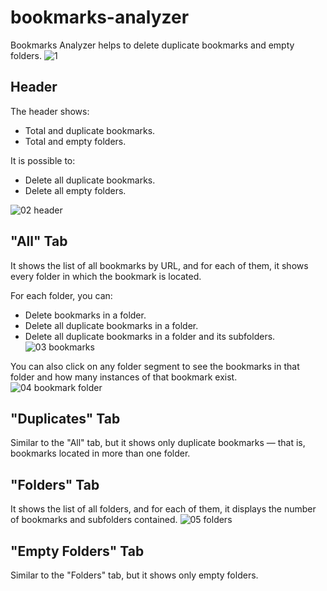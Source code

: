 # bookmarks-analyzer
Bookmarks Analyzer helps to delete duplicate bookmarks and empty folders.
![1](https://github.com/user-attachments/assets/49952b54-5b06-4c5c-aa39-006b60370240)

## Header
The header shows:
* Total and duplicate bookmarks.
* Total and empty folders.

It is possible to:
* Delete all duplicate bookmarks.
* Delete all empty folders.

![02 header](https://github.com/user-attachments/assets/04a69da5-9b32-45c4-9291-2d114d3f727e)

## "All" Tab
It shows the list of all bookmarks by URL, and for each of them, it shows every folder in which the bookmark is located.

For each folder, you can:
* Delete bookmarks in a folder.
* Delete all duplicate bookmarks in a folder.
* Delete all duplicate bookmarks in a folder and its subfolders.
![03 bookmarks](https://github.com/user-attachments/assets/20b43027-e877-45f4-a1d2-41e1aba45799)

You can also click on any folder segment to see the bookmarks in that folder and how many instances of that bookmark exist.
![04 bookmark folder](https://github.com/user-attachments/assets/492551f3-7c4b-4522-bd0c-4b438092a3f6)

## "Duplicates" Tab
Similar to the "All" tab, but it shows only duplicate bookmarks — that is, bookmarks located in more than one folder.

## "Folders" Tab
It shows the list of all folders, and for each of them, it displays the number of bookmarks and subfolders contained.
![05 folders](https://github.com/user-attachments/assets/c3b6c561-dac7-4876-a703-eaf6fb5c8f77)

## "Empty Folders" Tab
Similar to the "Folders" tab, but it shows only empty folders.



